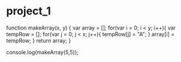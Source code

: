 
# project_1


<!-- *** this is how to do a nested loop to put some string in a nested array *** -->

function makeArray(x, y) {
  var array = [];
  for(var i = 0; i < y; i++){
    var tempRow = [];
    for(var j = 0; j < x; j++){
      tempRow[j] = "A";
    }
    array[i] = tempRow;
  }
  return array;
}


console.log(makeArray(5,5));
